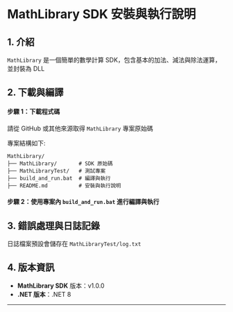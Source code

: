 # MathLibrary SDK 安裝與執行說明

## 1. 介紹
`MathLibrary` 是一個簡單的數學計算 SDK，包含基本的加法、減法與除法運算，並封裝為 DLL

## 2. 下載與編譯

#### **步驟 1：下載程式碼**
請從 GitHub 或其他來源取得 `MathLibrary` 專案原始碼

專案結構如下:
```
MathLibrary/
├── MathLibrary/       # SDK 原始碼
├── MathLibraryTest/   # 測試專案
├── build_and_run.bat  # 編譯與執行
├── README.md          # 安裝與執行說明
```

#### **步驟 2：使用專案內 `build_and_run.bat` 進行編譯與執行**

## 3. 錯誤處理與日誌記錄

日誌檔案預設會儲存在 `MathLibraryTest/log.txt`

## 4. 版本資訊

- **MathLibrary SDK** 版本：v1.0.0
- **.NET 版本**：.NET 8

---